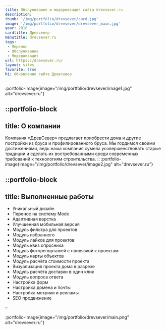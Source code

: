 ```yaml
---
title: Обслуживание и модернизация сайта drevsever.ru
description: 
thumb: '/img/portfolio/drevsever/card.jpg'
image: '/img/portfolio/drevsever/drevsever_main.jpg'
year: 2018
cardtitle: Древсевер
menutitle: drevsever.ru
tags:
 - Перенос
 - Обслуживание
 - Модернизация
url: https://drevsever.ru/
layout: sites
favorite: true
h1: Обновление сайта Древсевер
---
```


:portfolio-image{image="/img/portfolio/drevsever/image1.jpg" alt="drevsever.ru"}


::portfolio-block
---
title: О компании
---
Компания «ДревСевер» предлагает приобрести дома и другие постройки из бруса и профилированного бруса. Мы гордимся своими достижениями, ведь наша компания сумела усовершенствовать старые традиции и сделать их востребованными среди современных требований к технологиям строительства.
::
:portfolio-image{image="/img/portfolio/drevsever/image2.jpg" alt="drevsever.ru"}

::portfolio-block
---
title: Выполненные работы
---

- Уникальный дизайн
- Перенос на систему Modx
- Адаптивная верстка
- Улучшенная мобильная версия
- Модуль фильтра для проектов
- Модуль избранного
- Модуль лайков для проектов
- Модуль квиз опросника
- Модуль фоторепортажей с привязкой к проектам
- Модуль карты объектов
- Модуль расчёта стоимости проекта
- Визуализация проекта дома в разрезе
- Модуль расчёта доставки в один клик
- Модуль вопроса ответа
- Настройка форм
- Настройка домена и почты
- Настройка метрики и рекламы
- SEO продвижение

::

:portfolio-image{image="/img/portfolio/drevsever/main.png" alt="drevsever.ru"}
 